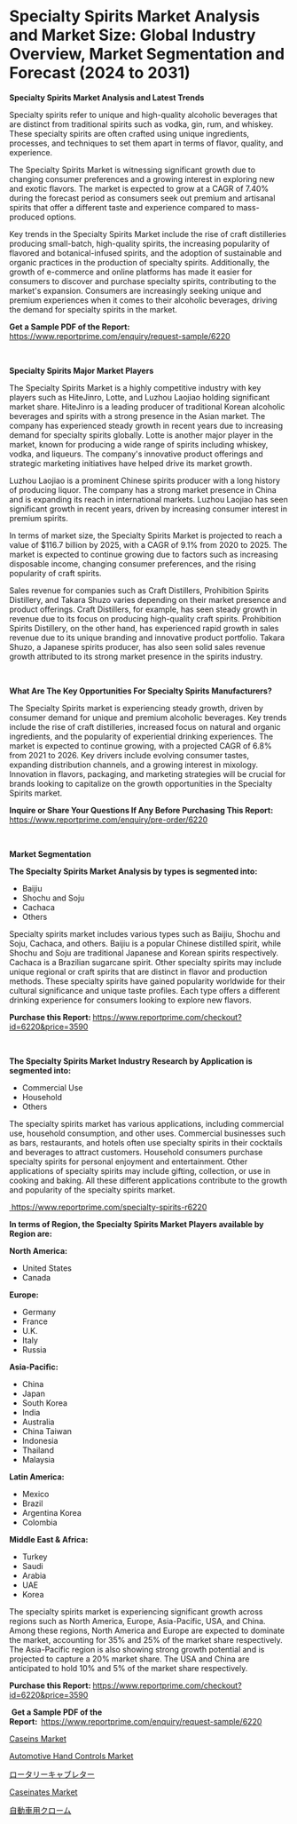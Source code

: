 <p><h1>Specialty Spirits Market Analysis and Market Size: Global Industry Overview, Market Segmentation and Forecast (2024 to 2031)</h1></p><p><strong>Specialty Spirits Market Analysis and Latest Trends</strong></p>
<p><p>Specialty spirits refer to unique and high-quality alcoholic beverages that are distinct from traditional spirits such as vodka, gin, rum, and whiskey. These specialty spirits are often crafted using unique ingredients, processes, and techniques to set them apart in terms of flavor, quality, and experience.</p><p>The Specialty Spirits Market is witnessing significant growth due to changing consumer preferences and a growing interest in exploring new and exotic flavors. The market is expected to grow at a CAGR of 7.40% during the forecast period as consumers seek out premium and artisanal spirits that offer a different taste and experience compared to mass-produced options.</p><p>Key trends in the Specialty Spirits Market include the rise of craft distilleries producing small-batch, high-quality spirits, the increasing popularity of flavored and botanical-infused spirits, and the adoption of sustainable and organic practices in the production of specialty spirits. Additionally, the growth of e-commerce and online platforms has made it easier for consumers to discover and purchase specialty spirits, contributing to the market's expansion. Consumers are increasingly seeking unique and premium experiences when it comes to their alcoholic beverages, driving the demand for specialty spirits in the market.</p></p>
<p><strong>Get a Sample PDF of the Report:&nbsp;</strong> <a href="https://www.reportprime.com/enquiry/request-sample/6220">https://www.reportprime.com/enquiry/request-sample/6220</a></p>
<p>&nbsp;</p>
<p><strong>Specialty Spirits Major Market Players</strong></p>
<p><p>The Specialty Spirits Market is a highly competitive industry with key players such as HiteJinro, Lotte, and Luzhou Laojiao holding significant market share. HiteJinro is a leading producer of traditional Korean alcoholic beverages and spirits with a strong presence in the Asian market. The company has experienced steady growth in recent years due to increasing demand for specialty spirits globally. Lotte is another major player in the market, known for producing a wide range of spirits including whiskey, vodka, and liqueurs. The company's innovative product offerings and strategic marketing initiatives have helped drive its market growth.</p><p>Luzhou Laojiao is a prominent Chinese spirits producer with a long history of producing liquor. The company has a strong market presence in China and is expanding its reach in international markets. Luzhou Laojiao has seen significant growth in recent years, driven by increasing consumer interest in premium spirits.</p><p>In terms of market size, the Specialty Spirits Market is projected to reach a value of $116.7 billion by 2025, with a CAGR of 9.1% from 2020 to 2025. The market is expected to continue growing due to factors such as increasing disposable income, changing consumer preferences, and the rising popularity of craft spirits.</p><p>Sales revenue for companies such as Craft Distillers, Prohibition Spirits Distillery, and Takara Shuzo varies depending on their market presence and product offerings. Craft Distillers, for example, has seen steady growth in revenue due to its focus on producing high-quality craft spirits. Prohibition Spirits Distillery, on the other hand, has experienced rapid growth in sales revenue due to its unique branding and innovative product portfolio. Takara Shuzo, a Japanese spirits producer, has also seen solid sales revenue growth attributed to its strong market presence in the spirits industry.</p></p>
<p>&nbsp;</p>
<p><strong>What Are The Key Opportunities For Specialty Spirits Manufacturers?</strong></p>
<p><p>The Specialty Spirits market is experiencing steady growth, driven by consumer demand for unique and premium alcoholic beverages. Key trends include the rise of craft distilleries, increased focus on natural and organic ingredients, and the popularity of experiential drinking experiences. The market is expected to continue growing, with a projected CAGR of 6.8% from 2021 to 2026. Key drivers include evolving consumer tastes, expanding distribution channels, and a growing interest in mixology. Innovation in flavors, packaging, and marketing strategies will be crucial for brands looking to capitalize on the growth opportunities in the Specialty Spirits market.</p></p>
<p><strong>Inquire or Share Your Questions If Any Before Purchasing This Report:</strong> <a href="https://www.reportprime.com/enquiry/pre-order/6220">https://www.reportprime.com/enquiry/pre-order/6220</a></p>
<p>&nbsp;</p>
<p><strong>Market Segmentation</strong></p>
<p><strong>The Specialty Spirits Market Analysis by types is segmented into:</strong></p>
<p><ul><li>Baijiu</li><li>Shochu and Soju</li><li>Cachaca</li><li>Others</li></ul></p>
<p><p>Specialty spirits market includes various types such as Baijiu, Shochu and Soju, Cachaca, and others. Baijiu is a popular Chinese distilled spirit, while Shochu and Soju are traditional Japanese and Korean spirits respectively. Cachaca is a Brazilian sugarcane spirit. Other specialty spirits may include unique regional or craft spirits that are distinct in flavor and production methods. These specialty spirits have gained popularity worldwide for their cultural significance and unique taste profiles. Each type offers a different drinking experience for consumers looking to explore new flavors.</p></p>
<p><strong>Purchase this Report:&nbsp;</strong><a href="https://www.reportprime.com/checkout?id=6220&price=3590">https://www.reportprime.com/checkout?id=6220&price=3590</a></p>
<p>&nbsp;</p>
<p><strong>The Specialty Spirits Market Industry Research by Application is segmented into:</strong></p>
<p><ul><li>Commercial Use</li><li>Household</li><li>Others</li></ul></p>
<p><p>The specialty spirits market has various applications, including commercial use, household consumption, and other uses. Commercial businesses such as bars, restaurants, and hotels often use specialty spirits in their cocktails and beverages to attract customers. Household consumers purchase specialty spirits for personal enjoyment and entertainment. Other applications of specialty spirits may include gifting, collection, or use in cooking and baking. All these different applications contribute to the growth and popularity of the specialty spirits market.</p></p>
<p><a href="https://www.reportprime.com/specialty-spirits-r6220">&nbsp;https://www.reportprime.com/specialty-spirits-r6220</a></p>
<p><strong>In terms of Region, the Specialty Spirits Market Players available by Region are:</strong></p>
<p>
    <p> <strong> North America: </strong>
        <ul>
            <li>United States</li>
            <li>Canada</li>
        </ul>
        </p> 
    <p> <strong> Europe: </strong>
        <ul>
            <li>Germany</li>
            <li>France</li>
            <li>U.K.</li>
            <li>Italy</li>
            <li>Russia</li>
        </ul>
        </p> 
    <p> <strong> Asia-Pacific: </strong>
        <ul>
            <li>China</li>
            <li>Japan</li>
            <li>South Korea</li>
            <li>India</li>
            <li>Australia</li>
            <li>China Taiwan</li>
            <li>Indonesia</li>
            <li>Thailand</li>
            <li>Malaysia</li>
        </ul>
        </p> 
    <p> <strong> Latin America: </strong>
        <ul>
            <li>Mexico</li>
            <li>Brazil</li>
            <li>Argentina Korea</li>
            <li>Colombia</li>
        </ul>
        </p> 
    <p> <strong> Middle East & Africa: </strong>
        <ul>
            <li>Turkey</li>
            <li>Saudi</li>
            <li>Arabia</li>
            <li>UAE</li>
            <li>Korea</li>
        </ul>
    </p>
    </p>
<p><p>The specialty spirits market is experiencing significant growth across regions such as North America, Europe, Asia-Pacific, USA, and China. Among these regions, North America and Europe are expected to dominate the market, accounting for 35% and 25% of the market share respectively. The Asia-Pacific region is also showing strong growth potential and is projected to capture a 20% market share. The USA and China are anticipated to hold 10% and 5% of the market share respectively.</p></p>
<p><strong>Purchase this Report: </strong><a href="https://www.reportprime.com/checkout?id=6220&price=3590">https://www.reportprime.com/checkout?id=6220&price=3590</a></p>
<p>&nbsp;<strong>Get a Sample PDF of the Report:&nbsp;&nbsp;</strong><a href="https://www.reportprime.com/enquiry/request-sample/6220">https://www.reportprime.com/enquiry/request-sample/6220</a></p>
<p><strong></strong></p>
<p><p><a href="https://github.com/nancykennedykellievqfqt2/Market-Research-Report-List-1/blob/main/caseins-market.md">Caseins Market</a></p><p><a href="https://issuu.com/reportprime-2/docs/automotive-hand-controls-market-size-2030.pptx">Automotive Hand Controls Market</a></p><p><a href="https://github.com/cbigkbh02719/Market-Research-Report-List-1/blob/main/979656618360.md">ロータリーキャブレター</a></p><p><a href="https://github.com/seekum/Market-Research-Report-List-2/blob/main/caseinates-market.md">Caseinates Market</a></p><p><a href="https://github.com/mreklxf44233/Market-Research-Report-List-1/blob/main/326324718359.md">自動車用クローム</a></p></p>